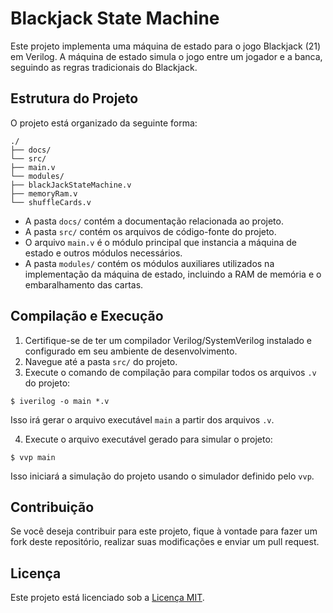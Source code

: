 # Blackjack State Machine

Este projeto implementa uma máquina de estado para o jogo Blackjack (21) em Verilog. A máquina de estado simula o jogo entre um jogador e a banca, seguindo as regras tradicionais do Blackjack.

## Estrutura do Projeto

O projeto está organizado da seguinte forma:

```
./
├── docs/
└── src/
├── main.v
└── modules/
├── blackJackStateMachine.v
├── memoryRam.v
└── shuffleCards.v
```


- A pasta `docs/` contém a documentação relacionada ao projeto.
- A pasta `src/` contém os arquivos de código-fonte do projeto.
- O arquivo `main.v` é o módulo principal que instancia a máquina de estado e outros módulos necessários.
- A pasta `modules/` contém os módulos auxiliares utilizados na implementação da máquina de estado, incluindo a RAM de memória e o embaralhamento das cartas.

## Compilação e Execução

1. Certifique-se de ter um compilador Verilog/SystemVerilog instalado e configurado em seu ambiente de desenvolvimento.
2. Navegue até a pasta `src/` do projeto.
3. Execute o comando de compilação para compilar todos os arquivos `.v` do projeto:

```
$ iverilog -o main *.v
```


Isso irá gerar o arquivo executável `main` a partir dos arquivos `.v`.

4. Execute o arquivo executável gerado para simular o projeto:

```
$ vvp main
```


Isso iniciará a simulação do projeto usando o simulador definido pelo `vvp`.

## Contribuição

Se você deseja contribuir para este projeto, fique à vontade para fazer um fork deste repositório, realizar suas modificações e enviar um pull request.

## Licença

Este projeto está licenciado sob a [Licença MIT](LICENSE).


